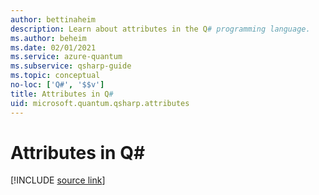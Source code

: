 ```yaml
---
author: bettinaheim
description: Learn about attributes in the Q# programming language.
ms.author: beheim
ms.date: 02/01/2021
ms.service: azure-quantum
ms.subservice: qsharp-guide
ms.topic: conceptual
no-loc: ['Q#', '$$v']
title: Attributes in Q#
uid: microsoft.quantum.qsharp.attributes
---
```


# Attributes in Q#


[!INCLUDE [source link](~/includes/qsharp-language/Specifications/Language/1_ProgramStructure/5_Attributes.md)]